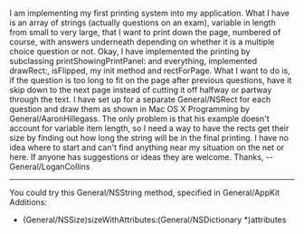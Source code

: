 I am implementing my first printing system into my application. What I have is an array of strings (actually questions on an exam), variable in length from small to very large, that I want to print down the page, numbered of course, with answers underneath depending on whether it is a multiple choice question or not. Okay, I have implemented the printing by subclassing printShowingPrintPanel: and everything, implemented drawRect:, isFlipped, my init method and rectForPage. What I want to do is, if the question is too long to fit on the page after previous questions, have it skip down to the next page instead of cutting it off halfway or partway through the text. I have set up for a separate General/NSRect for each question and draw them as shown in Mac OS X Programming by General/AaronHillegass. The only problem is that his example doesn't account for variable item length, so I need a way to have the rects get their size by finding out how long the string will be in the final printing. I have no idea where to start and can't find anything near my situation on the net or here. If anyone has suggestions or ideas they are welcome. Thanks, --General/LoganCollins

----

You could try this General/NSString method, specified in General/AppKit Additions:

    
- (General/NSSize)sizeWithAttributes:(General/NSDictionary *)attributes
